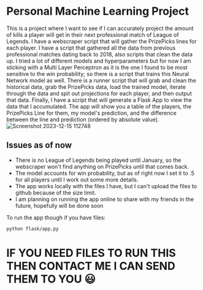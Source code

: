 # Personal Machine Learning Project
This is a project where I want to see if I can accurately project the amount of kills a player will get in their next professional match of League of Legends.
I have a webscraper script that will gather the PrizePicks lines for each player. I have a script that gathered all the data from previous professional matches dating back to 2018, also scripts that clean the data up.
I tried a lot of different models and hyperparameters but for now I am sticking with a Multi Layer Perceptron as it is the one I found to be most sensitive to the win probability; so there is a script that trains this Neural Network model as well.
There is a runner script that will grab and clean the historical data, grab the PrizePicks data, load the trained model, iterate through the data and spit out projections for each player, and then output that data.
Finally, I have a script that will generate a Flask App to view the data that I accumulated. The app will show you a table of the players, the PrizePicks Line for them, my model's prediction, and the difference between the line and prediction (ordered by absolute value).
![Screenshot 2023-12-15 112748](https://github.com/martinezmatt/LoL-Machine-Learning-Betting/assets/140680779/c675c9d2-b5c1-45d6-a059-19046e83bae4)

## Issues as of now
- There is no League of Legends being played until January, so the webscraper won't find anything on PrizePicks until that comes back.
- The model accounts for win probability, but as of right now I set it to .5 for all players until I work out some more details.
- The app works locally with the files I have, but I can't upload the files to github because of the size limit.
- I am planning on running the app online to share with my friends in the future, hopefully will be done soon

To run the app though if you have files:
```
python flask/app.py
```

# IF YOU NEED FILES TO RUN THIS THEN CONTACT ME I CAN SEND THEM TO YOU :smiley:
